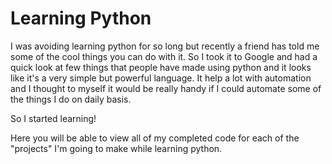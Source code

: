 # Learning Python
I was avoiding learning python for so long but recently a friend has told me some of the cool things you can do with it. 
So I took it to Google and had a quick look at few things that people have made using python and it looks like it's a very simple but powerful language. 
It help a lot with automation and I thought to myself it would be really handy if I could automate some of the things I do on daily basis.

So I started learning!

Here you will be able to view all of my completed code for each of the "projects" I'm going to make while learning python.
